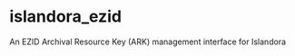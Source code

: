 islandora_ezid
==============

An EZID Archival Resource Key (ARK) management interface for Islandora
